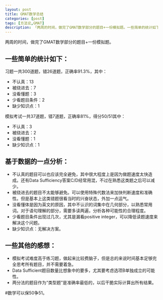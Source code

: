 ```yaml
---
layout: post  
title: GMAT数学总结  
categories: [post]  
tags: [方法论,GMAT]  
description: 「两周的时间，做完了GMAT数学部分的题目+一份模拟题。一些简单的统计如下：　　」   
---
```


两周的时间，做完了GMAT数学部分的题目+一份模拟题。

一些简单的统计如下：　　
---
习题一共300道题，错26道题，正确率91.3%，其中：

* 不认真：13
* 被绕进去：7
* 没看懂题：3
* 少看题目条件：2
* 缺少知识点：1　　

模拟考试一共37道题，错7道题，正确率81%，得分50/51其中：

* 不认真：3
* 被绕进去：2
* 没看懂题：1
* 缺少知识点：1

基于数据的一点分析：
---
* 不认真的题目可以也应该完全避免，其中很大程度上是因为做题速度太快造成。还有Data Sufficiency答案C/D经常用混，不过在熟悉这类题之后可以减少。
* 被绕进去的题目不太能够避免。可以使用特殊代数法来加快判断速度和准确性。但是基本上这类错题很看当时的兴奋状态，外加一点运气。
* 没看懂体是因为英文的原因，其中不认识的词集中在几何部分，以熟悉常用词。对于语句理解的部分，需要多读两遍，分析各种可能性的合理程度。
* 少看题目条件出现过几次，尤其是漏看positive integer，可以降低读题速度来解决这个问题。
* 缺少知识点：无解决方案。

一些其他的感想：
---
* 模拟考试难度高于练习题，做起来比较费脑子，但是总的来说时间基本足够完全思考所有题目，并不需要着急。
* Data Sufficient题目数量比想象中的要多，尤其要考虑选项B单独成立的可能性。
* 两分法的题目作为“类型题”是准确率最低的，以后干脆实际计算出所有结果。

#数学可以保50争51。

